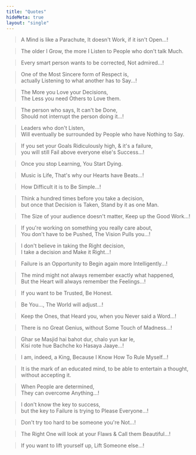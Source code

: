```yaml
---
title: "Quotes"
hideMeta: true
layout: "single"
---
```


> A Mind is like a Parachute, It doesn't Work, if it isn't Open...!

> The older I Grow, the more I Listen to People who don't talk Much.

> Every smart person wants to be corrected, Not admired...!

> One of the Most Sincere form of Respect is,  
> actually Listening to what another has to Say...! 

> The More you Love your Decisions,  
> The Less you need Others to Love them.

> The person who says, It can't be Done,  
> Should not interrupt the person doing it...! 

> Leaders who don't Listen,  
> Will eventually be surrounded by People who have Nothing to Say.

> If you set your Goals Ridiculously high, & it's a failure,  
> you will still Fail above everyone else's Success...! 

> Once you stop Learning, You Start Dying. 

> Music is Life, That's why our Hearts have Beats...!

> How Difficult it is to Be Simple...! 

> Think a hundred times before you take a decision,  
> but once that Decision is Taken, Stand by it as one Man. 

> The Size of your audience doesn't matter, Keep up the Good Work...!

> If you're working on something you really care about,  
> You don't have to be Pushed, The Vision Pulls you...! 

> I don't believe in taking the Right decision,  
> I take a decision and Make it Right...! 

> Failure is an Opportunity to Begin again more Intelligently...! 

> The mind might not always remember exactly what happened,  
> But the Heart will always remember the Feelings...!

> If you want to be Trusted, Be Honest.

> Be You..., The World will adjust...!

> Keep the Ones, that Heard you, when you Never said a Word...!

> There is no Great Genius, without Some Touch of Madness...!

> Ghar se Masjid hai bahot dur, chalo yun kar le,  
> Kisi rote hue Bachche ko Hasaya Jaaye...!

> I am, indeed, a King, Because I Know How To Rule Myself...!

> It is the mark of an educated mind, to be able to entertain a thought, without accepting it.

> When People are determined,  
> They can overcome Anything...! 

> I don't know the key to success,  
> but the key to Failure is trying to Please Everyone...! 

> Don't try too hard to be someone you're Not...! 

> The Right One will look at your Flaws & Call them Beautiful...!

> If you want to lift yourself up,
> Lift Someone else...!
